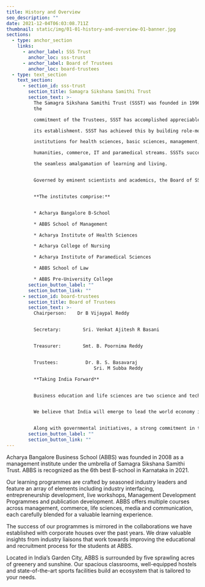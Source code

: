 ```yaml
---
title: History and Overview
seo_description: ""
date: 2021-12-04T06:03:08.711Z
thumbnail: static/img/01-01-history-and-overview-01-banner.jpg
sections:
  - type: anchor_section
    links:
      - anchor_label: SSS Trust
        anchor_loc: sss-trust
      - anchor_label: Board of Trustees
        anchor_loc: board-trustees
  - type: text_section
    text_section:
      - section_id: sss-trust
        section_title: Samagra Sikshana Samithi Trust
        section_text: >-
          The Samagra Sikshana Samithi Trust (SSST) was founded in 1996. Led by
          the

          commitment of the Trustees, SSST has accomplished appreciable growth since

          its establishment. SSST has achieved this by building role-model

          institutions for health sciences, basic sciences, management, law,

          humanities, commerce, IT and paramedical streams. SSSTs success relies on

          the seamless amalgamation of learning and living. 


          Governed by eminent scientists and academics, the Board of SSST institutions is led by Dr B. Vijaypal Reddy, an accomplished medical professional.


          **The institutes comprise:**


          * Acharya Bangalore B-School 

          * ABBS School of Management

          * Acharya Institute of Health Sciences

          * Acharya College of Nursing

          * Acharya Institute of Paramedical Sciences

          * ABBS School of Law

          * ABBS Pre-University College
        section_button_label: ""
        section_button_link: ""
      - section_id: board-trustees
        section_title: Board of Trustees
        section_text: >-
          Chairperson:    Dr B Vijaypal Reddy


          Secretary:        Sri. Venkat Ajitesh R Basani


          Treasurer:        Smt. B. Poornima Reddy


          Trustees:          Dr. B. S. Basavaraj
                                Sri. M Subba Reddy

          **Taking India Forward**


          Business education and life sciences are two science and technology fields that require tremendous intellectual inputs. The infrastructure for development is currently on the rise in India. 


          We believe that India will emerge to lead the world economy if we choose to continue the path of providing quality education. 


          Along with governmental initiatives, a strong commitment in the private sector is needed to build a proper base for intellectual growth through the establishment of centres of excellence in advanced education.
        section_button_label: ""
        section_button_link: ""
---
```

Acharya Bangalore Business School (ABBS) was founded in 2008 as a management institute under the umbrella of Samagra Sikshana Samithi Trust. ABBS is recognized as the 6th best B-school in Karnataka in 2021. 

Our learning programmes are crafted by seasoned industry leaders and feature an array of elements including industry interfacing, entrepreneurship development, live workshops, Management Development Programmes and publication development.
ABBS offers multiple courses across management, commerce, life sciences, media and communication, each carefully blended for a valuable learning experience.

The success of our programmes is mirrored in the collaborations we have established with corporate houses over the past years. We draw valuable insights from industry liaisons that work towards improving the educational and recruitment process for the students at ABBS. 

Located in India’s Garden City, ABBS is surrounded by five sprawling acres of greenery and sunshine. Our spacious classrooms, well-equipped hostels and state-of-the-art sports facilities build an ecosystem that is tailored to your needs.

